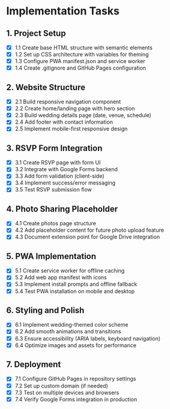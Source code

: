 # Implementation Tasks

## 1. Project Setup
- [x] 1.1 Create base HTML structure with semantic elements
- [x] 1.2 Set up CSS architecture with variables for theming
- [x] 1.3 Configure PWA manifest.json and service worker
- [x] 1.4 Create .gitignore and GitHub Pages configuration

## 2. Website Structure
- [x] 2.1 Build responsive navigation component
- [x] 2.2 Create home/landing page with hero section
- [x] 2.3 Build wedding details page (date, venue, schedule)
- [x] 2.4 Add footer with contact information
- [x] 2.5 Implement mobile-first responsive design

## 3. RSVP Form Integration
- [x] 3.1 Create RSVP page with form UI
- [x] 3.2 Integrate with Google Forms backend
- [x] 3.3 Add form validation (client-side)
- [x] 3.4 Implement success/error messaging
- [x] 3.5 Test RSVP submission flow

## 4. Photo Sharing Placeholder
- [x] 4.1 Create photos page structure
- [x] 4.2 Add placeholder content for future photo upload feature
- [x] 4.3 Document extension point for Google Drive integration

## 5. PWA Implementation
- [x] 5.1 Create service worker for offline caching
- [x] 5.2 Add web app manifest with icons
- [x] 5.3 Implement install prompts and offline fallback
- [x] 5.4 Test PWA installation on mobile and desktop

## 6. Styling and Polish
- [x] 6.1 Implement wedding-themed color scheme
- [x] 6.2 Add smooth animations and transitions
- [x] 6.3 Ensure accessibility (ARIA labels, keyboard navigation)
- [x] 6.4 Optimize images and assets for performance

## 7. Deployment
- [x] 7.1 Configure GitHub Pages in repository settings
- [x] 7.2 Set up custom domain (if needed)
- [x] 7.3 Test on multiple devices and browsers
- [x] 7.4 Verify Google Forms integration in production
